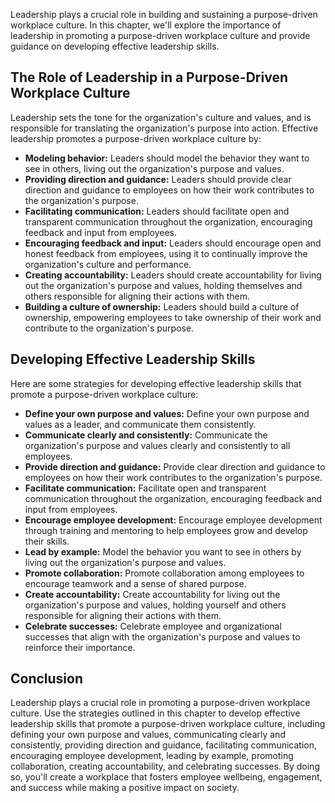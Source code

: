 
Leadership plays a crucial role in building and sustaining a purpose-driven workplace culture. In this chapter, we'll explore the importance of leadership in promoting a purpose-driven workplace culture and provide guidance on developing effective leadership skills.

The Role of Leadership in a Purpose-Driven Workplace Culture
------------------------------------------------------------

Leadership sets the tone for the organization's culture and values, and is responsible for translating the organization's purpose into action. Effective leadership promotes a purpose-driven workplace culture by:

* **Modeling behavior:** Leaders should model the behavior they want to see in others, living out the organization's purpose and values.
* **Providing direction and guidance:** Leaders should provide clear direction and guidance to employees on how their work contributes to the organization's purpose.
* **Facilitating communication:** Leaders should facilitate open and transparent communication throughout the organization, encouraging feedback and input from employees.
* **Encouraging feedback and input:** Leaders should encourage open and honest feedback from employees, using it to continually improve the organization's culture and performance.
* **Creating accountability:** Leaders should create accountability for living out the organization's purpose and values, holding themselves and others responsible for aligning their actions with them.
* **Building a culture of ownership:** Leaders should build a culture of ownership, empowering employees to take ownership of their work and contribute to the organization's purpose.

Developing Effective Leadership Skills
--------------------------------------

Here are some strategies for developing effective leadership skills that promote a purpose-driven workplace culture:

* **Define your own purpose and values:** Define your own purpose and values as a leader, and communicate them consistently.
* **Communicate clearly and consistently:** Communicate the organization's purpose and values clearly and consistently to all employees.
* **Provide direction and guidance:** Provide clear direction and guidance to employees on how their work contributes to the organization's purpose.
* **Facilitate communication:** Facilitate open and transparent communication throughout the organization, encouraging feedback and input from employees.
* **Encourage employee development:** Encourage employee development through training and mentoring to help employees grow and develop their skills.
* **Lead by example:** Model the behavior you want to see in others by living out the organization's purpose and values.
* **Promote collaboration:** Promote collaboration among employees to encourage teamwork and a sense of shared purpose.
* **Create accountability:** Create accountability for living out the organization's purpose and values, holding yourself and others responsible for aligning their actions with them.
* **Celebrate successes:** Celebrate employee and organizational successes that align with the organization's purpose and values to reinforce their importance.

Conclusion
----------

Leadership plays a crucial role in promoting a purpose-driven workplace culture. Use the strategies outlined in this chapter to develop effective leadership skills that promote a purpose-driven workplace culture, including defining your own purpose and values, communicating clearly and consistently, providing direction and guidance, facilitating communication, encouraging employee development, leading by example, promoting collaboration, creating accountability, and celebrating successes. By doing so, you'll create a workplace that fosters employee wellbeing, engagement, and success while making a positive impact on society.

